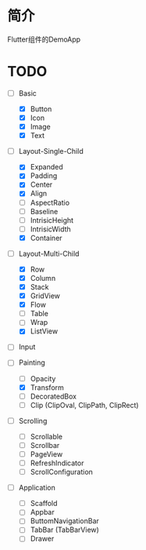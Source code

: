 
# 简介

Flutter组件的DemoApp

# TODO

- [ ] Basic
  - [x] Button
  - [x] Icon
  - [x] Image
  - [x] Text

- [ ] Layout-Single-Child
  - [x] Expanded
  - [x] Padding
  - [x] Center
  - [x] Align
  - [ ] AspectRatio
  - [ ] Baseline
  - [ ] IntrisicHeight
  - [ ] IntrisicWidth
  - [x] Container
  
- [ ] Layout-Multi-Child
  - [x] Row
  - [x] Column
  - [x] Stack
  - [x] GridView
  - [x] Flow
  - [ ] Table
  - [ ] Wrap
  - [x] ListView

- [ ] Input

- [ ] Painting
  - [ ] Opacity
  - [x] Transform
  - [ ] DecoratedBox
  - [ ] Clip (ClipOval, ClipPath, ClipRect)

- [ ] Scrolling
  - [ ] Scrollable
  - [ ] Scrollbar
  - [ ] PageView
  - [ ] RefreshIndicator
  - [ ] ScrollConfiguration

- [ ] Application
  - [ ] Scaffold
  - [ ] Appbar
  - [ ] ButtomNavigationBar
  - [ ] TabBar (TabBarView)
  - [ ] Drawer